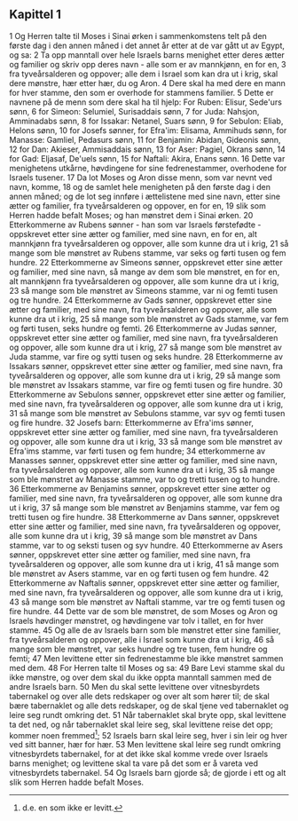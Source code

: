 ## Kapittel 1

1 Og Herren talte til Moses i Sinai ørken i sammenkomstens telt på den første dag i den annen måned i det annet år etter at de var gått ut av Egypt, og sa:
2 Ta opp manntall over hele Israels barns menighet etter deres ætter og familier og skriv opp deres navn - alle som er av mannkjønn, en for en,
3 fra tyveårsalderen og oppover; alle dem i Israel som kan dra ut i krig, skal dere mønstre, hær etter hær, du og Aron.
4 Dere skal ha med dere en mann for hver stamme, den som er overhode for stammens familier.
5 Dette er navnene på de menn som dere skal ha til hjelp: For Ruben: Elisur, Sede'urs sønn,
6 for Simeon: Selumiel, Surisaddais sønn,
7 for Juda: Nahsjon, Amminadabs sønn,
8 for Issakar: Netanel, Suars sønn,
9 for Sebulon: Eliab, Helons sønn,
10 for Josefs sønner, for Efra'im: Elisama, Ammihuds sønn, for Manasse: Gamliel, Pedasurs sønn,
11 for Benjamin: Abidan, Gideonis sønn,
12 for Dan: Akieser, Ammisaddais sønn,
13 for Aser: Pagiel, Okrans sønn,
14 for Gad: Eljasaf, De'uels sønn,
15 for Naftali: Akira, Enans sønn.
16 Dette var menighetens utkårne, høvdingene for sine fedrenestammer, overhodene for Israels tusener.
17 Da lot Moses og Aron disse menn, som var nevnt ved navn, komme,
18 og de samlet hele menigheten på den første dag i den annen måned; og de lot seg innføre i ættelistene med sine navn, etter sine ætter og familier, fra tyveårsalderen og oppover, en for en,
19 slik som Herren hadde befalt Moses; og han mønstret dem i Sinai ørken.
20 Etterkommerne av Rubens sønner - han som var Israels førstefødte - oppskrevet etter sine ætter og familier, med sine navn, en for en, alt mannkjønn fra tyveårsalderen og oppover, alle som kunne dra ut i krig,
21 så mange som ble mønstret av Rubens stamme, var seks og førti tusen og fem hundre.
22 Etterkommerne av Simeons sønner, oppskrevet etter sine ætter og familier, med sine navn, så mange av dem som ble mønstret, en for en, alt mannkjønn fra tyveårsalderen og oppover, alle som kunne dra ut i krig,
23 så mange som ble mønstret av Simeons stamme, var ni og femti tusen og tre hundre.
24 Etterkommerne av Gads sønner, oppskrevet etter sine ætter og familier, med sine navn, fra tyveårsalderen og oppover, alle som kunne dra ut i krig,
25 så mange som ble mønstret av Gads stamme, var fem og førti tusen, seks hundre og femti.
26 Etterkommerne av Judas sønner, oppskrevet etter sine ætter og familier, med sine navn, fra tyveårsalderen og oppover, alle som kunne dra ut i krig,
27 så mange som ble mønstret av Juda stamme, var fire og sytti tusen og seks hundre.
28 Etterkommerne av Issakars sønner, oppskrevet etter sine ætter og familier, med sine navn, fra tyveårsalderen og oppover, alle som kunne dra ut i krig,
29 så mange som ble mønstret av Issakars stamme, var fire og femti tusen og fire hundre.
30 Etterkommerne av Sebulons sønner, oppskrevet etter sine ætter og familier, med sine navn, fra tyveårsalderen og oppover, alle som kunne dra ut i krig,
31 så mange som ble mønstret av Sebulons stamme, var syv og femti tusen og fire hundre.
32 Josefs barn: Etterkommerne av Efra'ims sønner, oppskrevet etter sine ætter og familier, med sine navn, fra tyveårsalderen og oppover, alle som kunne dra ut i krig,
33 så mange som ble mønstret av Efra'ims stamme, var førti tusen og fem hundre;
34 etterkommerne av Manasses sønner, oppskrevet etter sine ætter og familier, med sine navn, fra tyveårsalderen og oppover, alle som kunne dra ut i krig,
35 så mange som ble mønstret av Manasse stamme, var to og tretti tusen og to hundre.
36 Etterkommerne av Benjamins sønner, oppskrevet etter sine ætter og familier, med sine navn, fra tyveårsalderen og oppover, alle som kunne dra ut i krig,
37 så mange som ble mønstret av Benjamins stamme, var fem og tretti tusen og fire hundre.
38 Etterkommerne av Dans sønner, oppskrevet etter sine ætter og familier, med sine navn, fra tyveårsalderen og oppover, alle som kunne dra ut i krig,
39 så mange som ble mønstret av Dans stamme, var to og seksti tusen og syv hundre.
40 Etterkommerne av Asers sønner, oppskrevet etter sine ætter og familier, med sine navn, fra tyveårsalderen og oppover, alle som kunne dra ut i krig,
41 så mange som ble mønstret av Asers stamme, var en og førti tusen og fem hundre.
42 Etterkommerne av Naftalis sønner, oppskrevet etter sine ætter og familier, med sine navn, fra tyveårsalderen og oppover, alle som kunne dra ut i krig,
43 så mange som ble mønstret av Naftali stamme, var tre og femti tusen og fire hundre.
44 Dette var de som ble mønstret, de som Moses og Aron og Israels høvdinger mønstret, og høvdingene var tolv i tallet, en for hver stamme.
45 Og alle de av Israels barn som ble mønstret etter sine familier, fra tyveårsalderen og oppover, alle i Israel som kunne dra ut i krig,
46 så mange som ble mønstret, var seks hundre og tre tusen, fem hundre og femti;
47 Men levittene etter sin fedrenestamme ble ikke mønstret sammen med dem.
48 For Herren talte til Moses og sa:
49 Bare Levi stamme skal du ikke mønstre, og over dem skal du ikke oppta manntall sammen med de andre Israels barn.
50 Men du skal sette levittene over vitnesbyrdets tabernakel og over alle dets redskaper og over alt som hører til; de skal bære tabernaklet og alle dets redskaper, og de skal tjene ved tabernaklet og leire seg rundt omkring det.
51 Når tabernaklet skal bryte opp, skal levittene ta det ned, og når tabernaklet skal leire seg, skal levittene reise det opp; kommer noen fremmed[^1];
52 Israels barn skal leire seg, hver i sin leir og hver ved sitt banner, hær for hær.
53 Men levittene skal leire seg rundt omkring vitnesbyrdets tabernakel, for at det ikke skal komme vrede over Israels barns menighet; og levittene skal ta vare på det som er å vareta ved vitnesbyrdets tabernakel.
54 Og Israels barn gjorde så; de gjorde i ett og alt slik som Herren hadde befalt Moses.

[^1]:  d.e. en som ikke er levitt.
